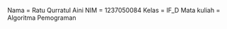 Nama         = Ratu Qurratul Aini
NIM          = 1237050084
Kelas        = IF_D
Mata kuliah  = Algoritma Pemograman
